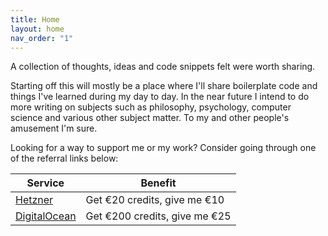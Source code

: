 ```yaml
---
title: Home
layout: home
nav_order: "1"
---
```


A collection of thoughts, ideas and code snippets felt were worth sharing.

Starting off this will mostly be a place where I'll share boilerplate code and things I've learned during my day to day. In the near future I intend to do more writing on subjects such as philosophy, psychology, computer science and various other subject matter. To my and other people's amusement I'm sure.

Looking for a way to support me or my work? Consider going through one of the referral links below:

| Service | Benefit |
| ------- | --- |
| [Hetzner](https://hetzner.cloud/?ref=8HSHPqBXF9gp) | Get €20 credits, give me €10 |
| [DigitalOcean](https://m.do.co/c/4b00cb7a2ef7) | Get €200 credits, give me €25 |
